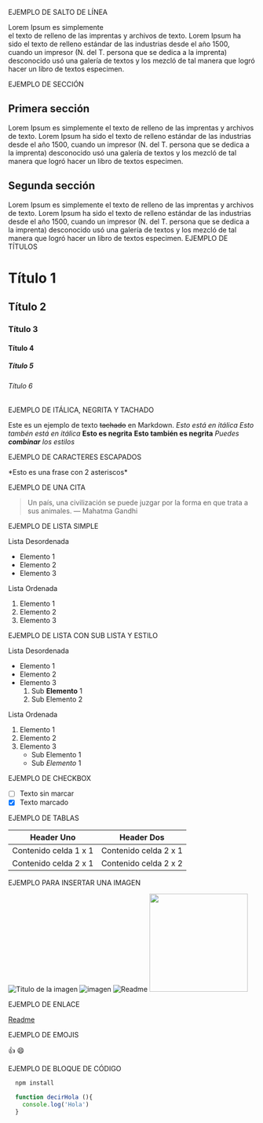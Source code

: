 EJEMPLO DE SALTO DE LÍNEA

Lorem Ipsum es simplemente  
el texto de relleno de las imprentas y archivos de texto. Lorem Ipsum ha sido el texto de relleno estándar de las industrias desde el año 1500, cuando un impresor (N. del T. persona que se dedica a la imprenta) desconocido usó una galería de textos y los mezcló de tal manera que logró hacer un libro de textos especimen. 

EJEMPLO DE SECCIÓN

## Primera sección
Lorem Ipsum es simplemente el texto de relleno de las imprentas y archivos de texto. Lorem Ipsum ha sido el texto de relleno estándar de las industrias desde el año 1500, cuando un impresor (N. del T. persona que se dedica a la imprenta) desconocido usó una galería de textos y los mezcló de tal manera que logró hacer un libro de textos especimen. 

## Segunda sección
Lorem Ipsum es simplemente el texto de relleno de las imprentas y archivos de texto. Lorem Ipsum ha sido el texto de relleno estándar de las industrias desde el año 1500, cuando un impresor (N. del T. persona que se dedica a la imprenta) desconocido usó una galería de textos y los mezcló de tal manera que logró hacer un libro de textos especimen. 
EJEMPLO DE TÍTULOS

# Título 1
## Título 2
### Título 3
#### Título 4
##### Título 5
###### Título 6

EJEMPLO DE ITÁLICA, NEGRITA Y TACHADO

Este es un ejemplo de texto ~~tachado~~ en Markdown.
*Esto está en itálica*
_Esto tambén está en itálica_
**Esto es negrita**
__Esto también es negrita__
*Puedes **combinar** los estilos*

EJEMPLO DE CARACTERES ESCAPADOS

\*Esto es una frase con 2 asteriscos\*

EJEMPLO DE UNA CITA 

> Un país, una civilización se puede juzgar por la forma en que trata a sus animales.  — Mahatma Gandhi

EJEMPLO DE LISTA SIMPLE

Lista Desordenada

 * Elemento 1
 * Elemento 2
 * Elemento 3

Lista Ordenada

1. Elemento 1
2. Elemento 2
3. Elemento 3

EJEMPLO DE LISTA CON SUB LISTA Y ESTILO

Lista Desordenada

 * Elemento 1
 * Elemento 2
 * Elemento 3
      1. Sub **Elemento** 1
      2. Sub Elemento 2

Lista Ordenada

1. Elemento 1
2. Elemento 2
3. Elemento 3
    * Sub Elemento 1
    * Sub _Elemento_ 1

EJEMPLO DE CHECKBOX

- [ ] Texto sin marcar
- [x] Texto marcado

EJEMPLO DE TABLAS

| Header Uno | Header Dos |
| ----------- | ----------- |
| Contenido celda 1 x 1 | Contenido celda 2 x 1 |
| Contenido celda 2 x 1 | Contenido celda 2 x 2 |

EJEMPLO PARA INSERTAR UNA IMAGEN

![Titulo de la imagen](url_de_la_imagen)
![imagen](https://user-images.githubusercontent.com/108950985/237044140-e5f1c32d-44a6-4492-8a1c-d4a7c0a44310.png)
![Readme](https://user-images.githubusercontent.com/108950985/237044166-a9e5ab7d-f761-45a4-96c6-163495a4a3bc.png)
<img src="https://user-images.githubusercontent.com/98114939/225834704-10cfd6d2-c02e-4fee-9f66-004144f6acbd.png" width="200" >

EJEMPLO DE ENLACE

[Readme]([url_del_enlace](https://es.lipsum.com/))

EJEMPLO DE EMOJIS

:+1:
😄

EJEMPLO DE BLOQUE DE CÓDIGO

```bash
  npm install
``````

```javascript
  function decirHola (){
    console.log('Hola')
  }
``````
